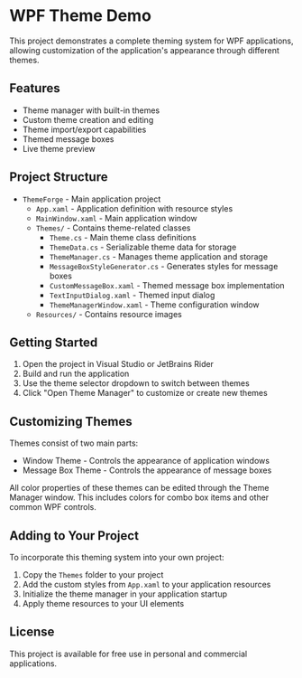 # WPF Theme Demo

This project demonstrates a complete theming system for WPF applications, allowing customization of the application's appearance through different themes.

## Features

- Theme manager with built-in themes
- Custom theme creation and editing
- Theme import/export capabilities
- Themed message boxes
- Live theme preview

## Project Structure

- `ThemeForge` - Main application project
  - `App.xaml` - Application definition with resource styles
  - `MainWindow.xaml` - Main application window
  - `Themes/` - Contains theme-related classes
    - `Theme.cs` - Main theme class definitions
    - `ThemeData.cs` - Serializable theme data for storage
    - `ThemeManager.cs` - Manages theme application and storage
    - `MessageBoxStyleGenerator.cs` - Generates styles for message boxes
    - `CustomMessageBox.xaml` - Themed message box implementation
    - `TextInputDialog.xaml` - Themed input dialog
    - `ThemeManagerWindow.xaml` - Theme configuration window
  - `Resources/` - Contains resource images

## Getting Started

1. Open the project in Visual Studio or JetBrains Rider
2. Build and run the application
3. Use the theme selector dropdown to switch between themes
4. Click "Open Theme Manager" to customize or create new themes

## Customizing Themes

Themes consist of two main parts:
- Window Theme - Controls the appearance of application windows
- Message Box Theme - Controls the appearance of message boxes

All color properties of these themes can be edited through the Theme Manager window. 
This includes colors for combo box items and other common WPF controls.

## Adding to Your Project

To incorporate this theming system into your own project:

1. Copy the `Themes` folder to your project
2. Add the custom styles from `App.xaml` to your application resources
3. Initialize the theme manager in your application startup
4. Apply theme resources to your UI elements

## License

This project is available for free use in personal and commercial applications.
